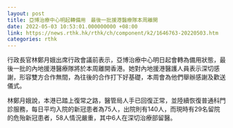 ```yaml
---
layout: post
title: 亞博治療中心明起轉備用　最後一批援港醫療隊本周離開
date: 2022-05-03 10:53:01.000000000 +08:00
link: https://news.rthk.hk/rthk/ch/component/k2/1646763-20220503.htm
categories: rthk
---
```


行政長官林鄭月娥出席行政會議前表示，亞博治療中心明日起會轉為備用狀態，最後一批的內地援港醫療隊將於本周離開香港。她對內地援港醫護人員表示深切感謝，形容雙方合作無間，為往後的合作打下好基礎，本周會為他們舉辦感謝及歡送儀式。

林鄭月娥說，本港已踏上復常之路，醫管局人手已回復正常，並陸續恢復普通科門診服務，每日平均入院的新冠患者為75人，出院則有140人，而現時有29名留院的危殆新冠患者，58人情況嚴重，其中6人在深切治療部留醫。
